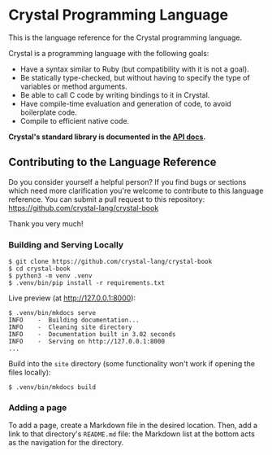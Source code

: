 # Crystal Programming Language

This is the language reference for the Crystal programming language.

Crystal is a programming language with the following goals:

* Have a syntax similar to Ruby (but compatibility with it is not a goal).
* Be statically type-checked, but without having to specify the type of variables or method arguments.
* Be able to call C code by writing bindings to it in Crystal.
* Have compile-time evaluation and generation of code, to avoid boilerplate code.
* Compile to efficient native code.

**Crystal's standard library is documented in the [API docs](https://crystal-lang.org/api).**

## Contributing to the Language Reference

Do you consider yourself a helpful person? If you find bugs or sections
which need more clarification you're welcome to contribute to this
language reference. You can submit a pull request to this repository:
https://github.com/crystal-lang/crystal-book

Thank you very much!

### Building and Serving Locally

```console
$ git clone https://github.com/crystal-lang/crystal-book
$ cd crystal-book
$ python3 -m venv .venv
$ .venv/bin/pip install -r requirements.txt
```

Live preview (at http://127.0.0.1:8000):

```console
$ .venv/bin/mkdocs serve
INFO    -  Building documentation...
INFO    -  Cleaning site directory
INFO    -  Documentation built in 3.02 seconds
INFO    -  Serving on http://127.0.0.1:8000
...
```

Build into the `site` directory (some functionality won't work if opening the files locally):

```console
$ .venv/bin/mkdocs build
```

### Adding a page

To add a page, create a Markdown file in the desired location. Then, add a link to that directory's `README.md` file: the Markdown list at the bottom acts as the navigation for the directory.
